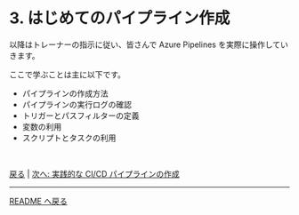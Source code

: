 # 3. はじめてのパイプライン作成

以降はトレーナーの指示に従い、皆さんで Azure Pipelines を実際に操作していきます。

ここで学ぶことは主に以下です。

- パイプラインの作成方法
- パイプラインの実行ログの確認
- トリガーとパスフィルターの定義
- 変数の利用
- スクリプトとタスクの利用


<br>


[戻る](./2_azure-pipelines-fundamental.md) | [次へ: 実践的な CI/CD パイプラインの作成](./4_create-cicd-pipeline.md)

---

[README へ戻る](../README.md)